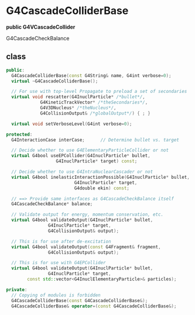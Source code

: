 <!-- G4CascadeColliderBase.md --- 
;; 
;; Description: 
;; Author: Hongyi Wu(吴鸿毅)
;; Email: wuhongyi@qq.com 
;; Created: 六 9月  1 11:04:51 2018 (+0800)
;; Last-Updated: 六 9月  1 11:30:52 2018 (+0800)
;;           By: Hongyi Wu(吴鸿毅)
;;     Update #: 2
;; URL: http://wuhongyi.cn -->

# G4CascadeColliderBase

**public G4VCascadeCollider**


G4CascadeCheckBalance

## class

```cpp
public:
  G4CascadeColliderBase(const G4String& name, G4int verbose=0);
  virtual ~G4CascadeColliderBase();

  // For use with top-level Propagate to preload a set of secondaries
  virtual void rescatter(G4InuclParticle* /*bullet*/,
			 G4KineticTrackVector* /*theSecondaries*/,
			 G4V3DNucleus* /*theNucleus*/,
			 G4CollisionOutput& /*globalOutput*/) { ; }

  virtual void setVerboseLevel(G4int verbose=0);

protected:
  G4InteractionCase interCase;		// Determine bullet vs. target

  // Decide whether to use G4ElementaryParticleCollider or not
  virtual G4bool useEPCollider(G4InuclParticle* bullet, 
			       G4InuclParticle* target) const;

  // Decide whether to use G4IntraNuclearCascader or not
  virtual G4bool inelasticInteractionPossible(G4InuclParticle* bullet,
					      G4InuclParticle* target, 
					      G4double ekin) const;

  // ==> Provide same interfaces as G4CascadeCheckBalance itself
  G4CascadeCheckBalance* balance;

  // Validate output for energy, momentum conservation, etc.
  virtual G4bool validateOutput(G4InuclParticle* bullet,
				G4InuclParticle* target,
				G4CollisionOutput& output);

  // This is for use after de-excitation
  virtual G4bool validateOutput(const G4Fragment& fragment,
				G4CollisionOutput& output);

  // This is for use with G4EPCollider
  virtual G4bool validateOutput(G4InuclParticle* bullet,
				G4InuclParticle* target,
		const std::vector<G4InuclElementaryParticle>& particles);

private:
  // Copying of modules is forbidden
  G4CascadeColliderBase(const G4CascadeColliderBase&);
  G4CascadeColliderBase& operator=(const G4CascadeColliderBase&);
```

<!-- G4CascadeColliderBase.md ends here -->
